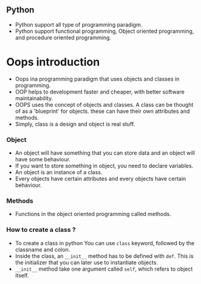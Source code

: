 ## Python

- Python support all type of programming paradigm.
- Python support functional programming, Object oriented programming, and procedure oriented programming.

# Oops introduction

- Oops ina programming paradigm that uses objects and classes in programming.
- OOP helps to development faster and cheaper, with better software maintainability.
- OOPS uses the concept of objects and classes.
  A class can be thought of as a 'blueprint' for objects. these can have their own attributes and methods.
- Simply, class is a design and object is real stuff.

### Object

- An object will have something that you can store data and an object will have some behaviour.
- If you want to store something in object, you need to declare variables.
- An object is an instance of a class.
- Every objects have certain attributes and every objects have certain behaviour.

### Methods

- Functions in the object oriented programming called methods.

### How to create a class ?

- To create a class in python You can use `class` keyword, followed by the classname and colon.
- Inside the class, an `__init__` method has to be defined with `def`. This is the initializer that you can later use to instantiate objects.
- `__init__` method take one argument called `self`, which refers to object itself.
